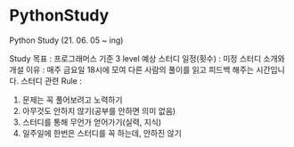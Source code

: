 # PythonStudy
Python Study (21. 06. 05 ~ ing)


Study 목표 : 프로그래머스 기준 3 level
예상 스터디 일정(횟수) : 미정
스터디 소개와 개설 이유 : 매주 금요일 18시에 모여 다른 사람의 풀이를 읽고 피드백 해주는 시간입니다.
스터디 관련 Rule :
1. 문제는 꼭 풀어보려고 노력하기
2. 아무것도 안하지 않기(공부를 안하면 의미 없음)
3. 스터디를 통해 무언가 얻어가기(실력, 지식)
4. 일주일에 한번은 스터디를 꼭 하는데, 안하진 않기
